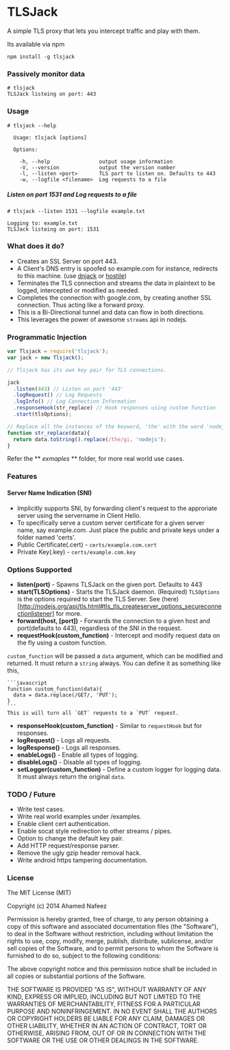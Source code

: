 TLSJack
=======

A simple TLS proxy that lets you intercept traffic and play with them.


Its available via npm

`npm install -g tlsjack`

### Passively monitor data
```
# tlsjack
TLSJack listeing on port: 443
```

### Usage
```
# tlsjack --help

  Usage: tlsjack [options]

  Options:

    -h, --help                output usage information
    -V, --version             output the version number
    -l, --listen <port>       TLS port to listen on. Defaults to 443
    -w, --logfile <filename>  Log requests to a file

```
##### Listen on port 1531 and Log requests to a file

```
# tlsjack --listen 1531 --logfile example.txt

Logging to: example.txt
TLSJack listeing on port: 1531
```

### What does it do?
 - Creates an SSL Server on port 443.
 - A Client's DNS entry is spoofed so example.com for instance, redirects to this machine. (use [dnjack](https://github.com/mafintosh/dnsjack) or [hostile](https://github.com/feross/hostile))
 - Terminates the TLS connection and streams the data in plaintext to be logged, intercepted or modified as needed.
 - Completes the connection with google.com, by creating another SSL connection. Thus acting like a forward proxy.
 - This is a Bi-Directional tunnel and data can flow in both directions.
 - This leverages the power of awesome `streams` api in nodejs.

### Programmatic Injection
```javascript
var Tlsjack = require('tlsjack');
var jack = new Tlsjack();

// Tlsjack has its own key pair for TLS connections.

jack
  .listen(443) // Listen on port '443'
  .logRequest() // Log Requests
  .logInfo() // Log Connection Information
  .responseHook(str_replace) // Hook responses using custom function
  .start(tlsOptions);

// Replace all the instances of the keyword, 'the' with the word 'nodejs'
function str_replace(data){
  return data.toString().replace(/the/gi, 'nodejs');
}


```
Refer the ** *exmaples* ** folder, for more real world use cases.
### Features
#### Server Name Indication (SNI)
  * Implicitly supports SNI, by forwarding client's request to the approriate server using the servername in Client Hello.
  * To specifically serve a custom server certificate for a given server name, say example.com. Just place the public and private keys under a folder named 'certs'.
  * Public Certificate(.cert) - `certs/example.com.cert`
  * Private Key(.key) - `certs/example.com.key`

### Options Supported
  * **listen(port)** - Spawns TLSJack on the given port. Defaults to 443
  * **start(TLSOptions)** - Starts the TLSJack daemon. (Required)
    `TLSOptions` is the options required to start the TLS Server. See (here)[http://nodejs.org/api/tls.html#tls_tls_createserver_options_secureconnectionlistener] for more.
  * **forward(host, [port])** - Forwards the connection to a given host and port(defaults to 443), regardless
     of the SNI in the request.
  * **requestHook(custom_function)** - Intercept and modify request data on the fly using a custom function.

  `custom_function` will be passed a `data` argument, which
    can be modified and returned. It must return a `string` always. You can define it as something like this,

    ```javascript
    function custom_function(data){
      data = data.replace(/GET/, 'PUT');
    }
    ```
    This is will turn all `GET` requests to a `PUT` request.
  * **responseHook(custom_function)** - Similar to `requestHook` but for responses.
  * **logRequest()** - Logs all requests.
  * **logResponse()** - Logs all responses.
  * **enableLogs()** - Enable all types of logging.
  * **disableLogs()** - Disable all types of logging.
  * **setLogger(custom_function)** - Define a custom logger for logging data. It must always return the original `data`.

### TODO / Future
- Write test cases.
- Write real world examples under /examples.
- Enable client cert authentication.
- Enable socat style redirection to other streams / pipes.
- Option to change the default key pair.
- Add HTTP request/response parser.
- Remove the ugly gzip header removal hack.
- Write android https tampering documentation.

### License
The MIT License (MIT)

Copyright (c) 2014 Ahamed Nafeez

Permission is hereby granted, free of charge, to any person obtaining a copy
of this software and associated documentation files (the "Software"), to deal
in the Software without restriction, including without limitation the rights
to use, copy, modify, merge, publish, distribute, sublicense, and/or sell
copies of the Software, and to permit persons to whom the Software is
furnished to do so, subject to the following conditions:

The above copyright notice and this permission notice shall be included in all
copies or substantial portions of the Software.

THE SOFTWARE IS PROVIDED "AS IS", WITHOUT WARRANTY OF ANY KIND, EXPRESS OR
IMPLIED, INCLUDING BUT NOT LIMITED TO THE WARRANTIES OF MERCHANTABILITY,
FITNESS FOR A PARTICULAR PURPOSE AND NONINFRINGEMENT. IN NO EVENT SHALL THE
AUTHORS OR COPYRIGHT HOLDERS BE LIABLE FOR ANY CLAIM, DAMAGES OR OTHER
LIABILITY, WHETHER IN AN ACTION OF CONTRACT, TORT OR OTHERWISE, ARISING FROM,
OUT OF OR IN CONNECTION WITH THE SOFTWARE OR THE USE OR OTHER DEALINGS IN THE
SOFTWARE.
